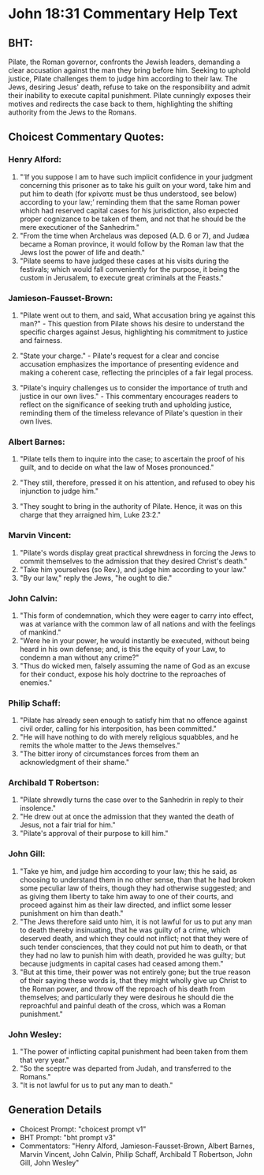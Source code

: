 # John 18:31 Commentary Help Text

## BHT:
Pilate, the Roman governor, confronts the Jewish leaders, demanding a clear accusation against the man they bring before him. Seeking to uphold justice, Pilate challenges them to judge him according to their law. The Jews, desiring Jesus' death, refuse to take on the responsibility and admit their inability to execute capital punishment. Pilate cunningly exposes their motives and redirects the case back to them, highlighting the shifting authority from the Jews to the Romans.

## Choicest Commentary Quotes:
### Henry Alford:
1. "‘If you suppose I am to have such implicit confidence in your judgment concerning this prisoner as to take his guilt on your word, take him and put him to death (for κρίνατε must be thus understood, see below) according to your law;’ reminding them that the same Roman power which had reserved capital cases for his jurisdiction, also expected proper cognizance to be taken of them, and not that he should be the mere executioner of the Sanhedrim."
2. "From the time when Archelaus was deposed (A.D. 6 or 7), and Judæa became a Roman province, it would follow by the Roman law that the Jews lost the power of life and death."
3. "Pilate seems to have judged these cases at his visits during the festivals; which would fall conveniently for the purpose, it being the custom in Jerusalem, to execute great criminals at the Feasts."

### Jamieson-Fausset-Brown:
1. "Pilate went out to them, and said, What accusation bring ye against this man?" - This question from Pilate shows his desire to understand the specific charges against Jesus, highlighting his commitment to justice and fairness.

2. "State your charge." - Pilate's request for a clear and concise accusation emphasizes the importance of presenting evidence and making a coherent case, reflecting the principles of a fair legal process.

3. "Pilate's inquiry challenges us to consider the importance of truth and justice in our own lives." - This commentary encourages readers to reflect on the significance of seeking truth and upholding justice, reminding them of the timeless relevance of Pilate's question in their own lives.

### Albert Barnes:
1. "Pilate tells them to inquire into the case; to ascertain the proof of his guilt, and to decide on what the law of Moses pronounced." 

2. "They still, therefore, pressed it on his attention, and refused to obey his injunction to judge him."

3. "They sought to bring in the authority of Pilate. Hence, it was on this charge that they arraigned him, Luke 23:2."

### Marvin Vincent:
1. "Pilate's words display great practical shrewdness in forcing the Jews to commit themselves to the admission that they desired Christ's death."
2. "Take him yourselves (so Rev.), and judge him according to your law."
3. "By our law," reply the Jews, "he ought to die."

### John Calvin:
1. "This form of condemnation, which they were eager to carry into effect, was at variance with the common law of all nations and with the feelings of mankind."
2. "Were he in your power, he would instantly be executed, without being heard in his own defense; and, is this the equity of your Law, to condemn a man without any crime?"
3. "Thus do wicked men, falsely assuming the name of God as an excuse for their conduct, expose his holy doctrine to the reproaches of enemies."

### Philip Schaff:
1. "Pilate has already seen enough to satisfy him that no offence against civil order, calling for his interposition, has been committed."
2. "He will have nothing to do with merely religious squabbles, and he remits the whole matter to the Jews themselves."
3. "The bitter irony of circumstances forces from them an acknowledgment of their shame."

### Archibald T Robertson:
1. "Pilate shrewdly turns the case over to the Sanhedrin in reply to their insolence." 
2. "He drew out at once the admission that they wanted the death of Jesus, not a fair trial for him." 
3. "Pilate's approval of their purpose to kill him."

### John Gill:
1. "Take ye him, and judge him according to your law; this he said, as choosing to understand them in no other sense, than that he had broken some peculiar law of theirs, though they had otherwise suggested; and as giving them liberty to take him away to one of their courts, and proceed against him as their law directed, and inflict some lesser punishment on him than death."
2. "The Jews therefore said unto him, it is not lawful for us to put any man to death thereby insinuating, that he was guilty of a crime, which deserved death, and which they could not inflict; not that they were of such tender consciences, that they could not put him to death, or that they had no law to punish him with death, provided he was guilty; but because judgments in capital cases had ceased among them."
3. "But at this time, their power was not entirely gone; but the true reason of their saying these words is, that they might wholly give up Christ to the Roman power, and throw off the reproach of his death from themselves; and particularly they were desirous he should die the reproachful and painful death of the cross, which was a Roman punishment."

### John Wesley:
1. "The power of inflicting capital punishment had been taken from them that very year." 
2. "So the sceptre was departed from Judah, and transferred to the Romans." 
3. "It is not lawful for us to put any man to death."


## Generation Details
- Choicest Prompt: "choicest prompt v1"
- BHT Prompt: "bht prompt v3"
- Commentators: "Henry Alford, Jamieson-Fausset-Brown, Albert Barnes, Marvin Vincent, John Calvin, Philip Schaff, Archibald T Robertson, John Gill, John Wesley"
